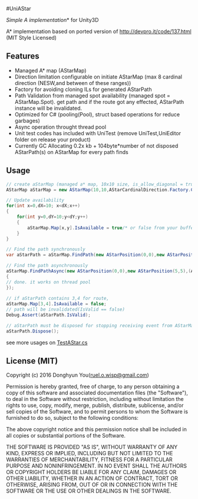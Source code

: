 #UniAStar

**Simple A* implementation** for Unity3D

A* implementation based on ported version of http://devpro.it/code/137.html (MIT Style Licensed)

## Features

- Managed A* map (AStarMap)
- Direction limitation configurable on initiate AStarMap (max 8 cardinal direction (NESW,and between of these ranges))
- Factory for avoiding cloning ILs for generated AStarPath
- Path Validation from managed spot availability (managed spot = AStarMap.Spot). get path and if the route got any effected, AStarPath instance will be invalidated.
- Optimized for C# (pooling(Pool<T>), struct based operations for reduce garbages)
- Async operation throught thread pool
- Unit test codes has included with UniTest (remove UniTest,UniEditor folder on release your product)
- Currently GC Allocating 0.2x kb + 104byte*number of not disposed AStarPath(s) on AStarMap for every path finds

## Usage

```cs
// create aStarMap (managed a* map, 10x10 size, is_allow_diagonal = true)
AStarMap aStarMap = new AStarMap(10,10,AStarCardinalDirection.Factory.CreateAll(),AStarPath.FindingType.kDiagonal);

// Update availability
for(int x=0,dX=10; x<dX;x++) 
{
	for(int y=0,dY=10;y<dY;y++) 
	{
		aStarMap.Map[x,y].IsAvailable = true/* or false from your buffer*/;
	}
}

// Find the path synchronously
var aStarPath = aStarMap.FindPath(new AStarPosition(0,0),new AStarPosition(5,5));

// Find the path asynchronously
aStarMap.FindPathAsync(new AStarPosition(0,0),new AStarPosition(5,5),(AStarPath)path=>
{
// done. it works on thread pool
});
		
// if aStarPath contains 3,4 for route,
aStarMap.Map[3,4].IsAvailable = false;
// path will be invalidated(IsValid == false)
Debug.Assert(aStarPath.IsValid);

// aStarPath must be disposed for stopping receiving event from AStarMap
aStarPath.Dispose();

```

see more usages on [TestAStar.cs](Assets/UniAStar/Sample/TestAStar.cs)


## License (MIT)

Copyright (c) 2016 Donghyun You(ruel.o.wisp@gmail.com)

Permission is hereby granted, free of charge, to any person obtaining a copy of this software and associated documentation files 
(the "Software"), to deal in the Software without restriction, including without limitation the rights to use, copy, modify, merge, 
publish, distribute, sublicense, and/or sell copies of the Software, and to permit persons to whom the Software is furnished to do so, 
subject to the following conditions:

The above copyright notice and this permission notice shall be included in all copies or substantial portions of the Software.

THE SOFTWARE IS PROVIDED "AS IS", WITHOUT WARRANTY OF ANY KIND, EXPRESS OR IMPLIED, INCLUDING BUT NOT LIMITED TO THE WARRANTIES OF MERCHANTABILITY, 
FITNESS FOR A PARTICULAR PURPOSE AND NONINFRINGEMENT. IN NO EVENT SHALL THE AUTHORS OR COPYRIGHT HOLDERS BE LIABLE FOR ANY CLAIM, DAMAGES OR OTHER LIABILITY, 
WHETHER IN AN ACTION OF CONTRACT, TORT OR OTHERWISE, ARISING FROM, OUT OF OR IN CONNECTION WITH THE SOFTWARE OR THE USE OR OTHER DEALINGS IN THE SOFTWARE.
